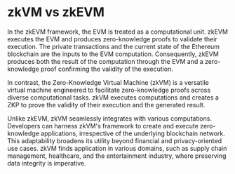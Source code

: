 # zkVM vs zkEVM

In the zkEVM framework, the EVM is treated as a computational unit. zkEVM executes the EVM and produces zero-knowledge proofs to validate their execution. The private transactions and the current state of the Ethereum blockchain are the inputs to the EVM computation. Consequently, zkEVM produces both the result of the computation through the EVM and a zero-knowledge proof confirming the validity of the execution.

In contrast, the Zero-Knowledge Virtual Machine (zkVM) is a versatile virtual machine engineered to facilitate zero-knowledge proofs across diverse computational tasks. zkVM executes computations and creates a ZKP to prove the validity of their execution and the generated result.&#x20;

Unlike zkEVM, zkVM seamlessly integrates with various computations. Developers can harness zkVM's framework to create and execute zero-knowledge applications, irrespective of the underlying blockchain network. This adaptability broadens its utility beyond financial and privacy-oriented use cases. zkVM finds application in various domains, such as supply chain management, healthcare, and the entertainment industry, where preserving data integrity is imperative.
